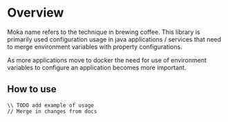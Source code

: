 # Overview

Moka name refers to the technique in brewing coffee. This library is primarily used configuration usage in java applications / services that need to merge environment variables with property configurations.

As more applications move to docker the need for use of environment variables to configure an application becomes more important.

## How to use

```
\\ TODO add example of usage 
// Merge in changes from docs

```

